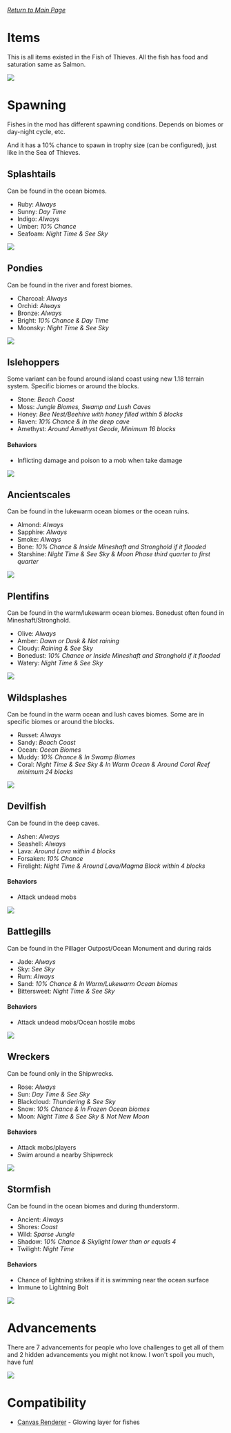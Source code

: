 
_[Return to Main Page](wiki.md)_

# Items

This is all items existed in the Fish of Thieves. All the fish has food and saturation same as Salmon.

![](images/items.png)

# Spawning
Fishes in the mod has different spawning conditions. Depends on biomes or day-night cycle, etc.

And it has a 10% chance to spawn in trophy size (can be configured), just like in the Sea of Thieves.

## Splashtails
Can be found in the ocean biomes.

* Ruby:  _Always_
* Sunny:  _Day Time_
* Indigo:  _Always_
* Umber:  _10% Chance_
* Seafoam:  _Night Time & See Sky_

![](images/splashtails.png)

## Pondies
Can be found in the river and forest biomes.

* Charcoal:  _Always_
* Orchid:  _Always_
* Bronze:  _Always_
* Bright:  _10% Chance & Day Time_
* Moonsky:  _Night Time & See Sky_

![](images/pondies.png)

## Islehoppers
Some variant can be found around island coast using new 1.18 terrain system. Specific biomes or around the blocks.

* Stone:  _Beach Coast_
* Moss:  _Jungle Biomes, Swamp and Lush Caves_
* Honey:  _Bee Nest/Beehive with honey filled within 5 blocks_
* Raven:  _10% Chance & In the deep cave_
* Amethyst:  _Around Amethyst Geode, Minimum 16 blocks_

#### Behaviors
* Inflicting damage and poison to a mob when take damage

![](images/islehoppers.png)

## Ancientscales
Can be found in the lukewarm ocean biomes or the ocean ruins.

* Almond:  _Always_
* Sapphire:  _Always_
* Smoke:  _Always_
* Bone:  _10% Chance & Inside Mineshaft and Stronghold if it flooded_
* Starshine:  _Night Time & See Sky & Moon Phase third quarter to first quarter_

![](images/ancientscales.png)

## Plentifins
Can be found in the warm/lukewarm ocean biomes. Bonedust often found in Mineshaft/Stronghold.

* Olive:  _Always_
* Amber:  _Dawn or Dusk & Not raining_
* Cloudy:  _Raining & See Sky_
* Bonedust:  _10% Chance or Inside Mineshaft and Stronghold if it flooded_
* Watery:  _Night Time & See Sky_

![](images/plentifins.png)

## Wildsplashes
Can be found in the warm ocean and lush caves biomes. Some are in specific biomes or around the blocks.

* Russet:  _Always_
* Sandy:  _Beach Coast_
* Ocean:  _Ocean Biomes_
* Muddy:  _10% Chance & In Swamp Biomes_
* Coral:  _Night Time & See Sky & In Warm Ocean & Around Coral Reef minimum 24 blocks_

![](images/wildsplashes.png)

## Devilfish
Can be found in the deep caves.

* Ashen:  _Always_
* Seashell:  _Always_
* Lava:  _Around Lava within 4 blocks_
* Forsaken:  _10% Chance_
* Firelight:  _Night Time & Around Lava/Magma Block within 4 blocks_

#### Behaviors
* Attack undead mobs

![](images/devilfish.png)

## Battlegills
Can be found in the Pillager Outpost/Ocean Monument and during raids

* Jade:  _Always_
* Sky:  _See Sky_
* Rum:  _Always_
* Sand:  _10% Chance & In Warm/Lukewarm Ocean biomes_
* Bittersweet:  _Night Time & See Sky_

#### Behaviors
* Attack undead mobs/Ocean hostile mobs

![](images/battlegills.png)

## Wreckers
Can be found only in the Shipwrecks.

* Rose:  _Always_
* Sun:  _Day Time & See Sky_
* Blackcloud:  _Thundering & See Sky_
* Snow:  _10% Chance & In Frozen Ocean biomes_
* Moon:  _Night Time & See Sky & Not New Moon_

#### Behaviors
* Attack mobs/players
* Swim around a nearby Shipwreck

![](images/wreckers.png)

## Stormfish
Can be found in the ocean biomes and during thunderstorm.

* Ancient:  _Always_
* Shores:  _Coast_
* Wild:  _Sparse Jungle_
* Shadow:  _10% Chance & Skylight lower than or equals 4_
* Twilight:  _Night Time_

#### Behaviors
* Chance of lightning strikes if it is swimming near the ocean surface
* Immune to Lightning Bolt

![](images/stormfish.png)

# Advancements
There are 7 advancements for people who love challenges to get all of them and 2 hidden advancements you might not know.
I won't spoil you much, have fun!

![](images/advancements.png)

# Compatibility

- [Canvas Renderer](https://www.curseforge.com/minecraft/mc-mods/canvas-renderer) - Glowing layer for fishes